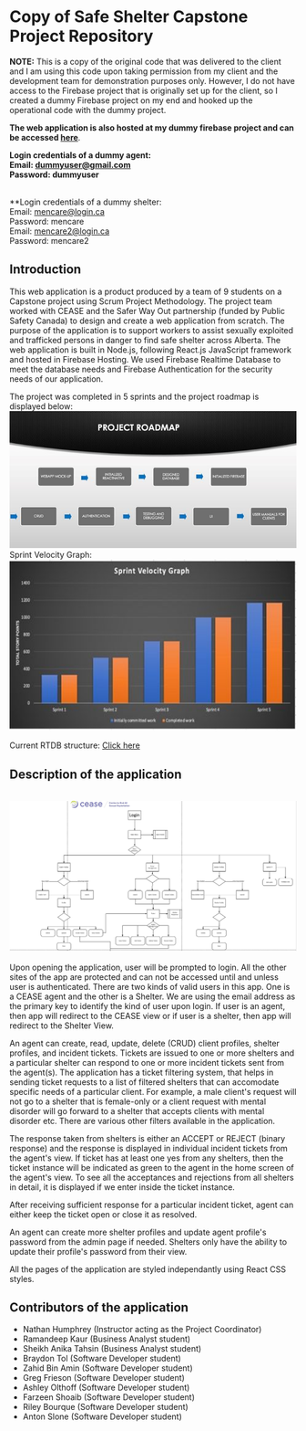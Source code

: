 # Copy of Safe Shelter Capstone Project Repository

**NOTE:** This is a copy of the original code that was delivered to the client and I am using this code upon taking permission from my client and the development team for demonstration purposes only. However, I do not have access to the Firebase project that is originally set up for the client, so I created a dummy Firebase project on my end and hooked up the operational code with the dummy project.

**The web application is also hosted at my dummy firebase project and can be accessed [here](https://dummy2-42255.web.app/)**.

**Login credentials of a dummy agent:</br>
Email: dummyuser@gmail.com</br>
Password: dummyuser**
</br>
</br>

**Login credentials of a dummy shelter:</br>
Email: mencare@login.ca</br>
Password: mencare
</br>
Email: mencare2@login.ca</br>
Password: mencare2
</br>

## Introduction
This web application is a product produced by a team of 9 students on a Capstone project using Scrum Project Methodology. The project team worked with CEASE and the Safer Way Out partnership (funded by Public Safety Canada) to design and create a web application from scratch. The purpose of the application is to support workers to assist sexually exploited and trafficked persons in danger to find safe shelter across Alberta. The web application is built in Node.js, following React.js JavaScript framework and hosted in Firebase Hosting. We used Firebase Realtime Database to meet the database needs and Firebase Authentication for the security needs of our application.

The project was completed in 5 sprints and the project roadmap is displayed below:</br>
<img src="1639869879242.jpg"  alt="Project Roadmap" >
</br>
Sprint Velocity Graph:</br>
<img src="1639869879475.jpg" height="300" width="600" alt="Sprint Velocity Graph"></br>

Current RTDB structure: [Click here](RTDB.json)

## Description of the application
</br>

<img src="LogicMap.png"  alt="Logic Map of Application" >
</br></br>
Upon opening the application, user will be prompted to login. All the other sites of the app are protected and can not be accessed until and unless user is authenticated. There are two kinds of valid users in this app. One is a CEASE agent and the other is a Shelter. We are using the email address as the primary key to identify the kind of user upon login. If user is an agent, then app will redirect to the CEASE view or if user is a shelter, then app will redirect to the Shelter View.

An agent can create, read, update, delete (CRUD) client profiles, shelter profiles, and incident tickets. Tickets are issued to one or more shelters and a particular shelter can respond to one or more incident tickets sent from the agent(s). The application has a ticket filtering system, that helps in sending ticket requests to a list of filtered shelters that can accomodate specific needs of a particular client. For example, a male client's request will not go to a shelter that is female-only or a client request with mental disorder will go forward to a shelter that accepts clients with mental disorder etc. There are various other filters available in the application.

The response taken from shelters is either an ACCEPT or REJECT (binary response) and the response is displayed in individual incident tickets from the agent's view. If ticket has at least one yes from any shelters, then the ticket instance will be indicated as green to the agent in the home screen of the agent's view. To see all the acceptances and rejections from all shelters in detail, it is displayed if we enter inside the ticket instance.

After receiving sufficient response for a particular incident ticket, agent can either keep the ticket open or close it as resolved.

An agent can create more shelter profiles and update agent profile's password from the admin page if needed. Shelters only have the ability to update their profile's password from their view.

All the pages of the application are styled independantly using React CSS styles.

## Contributors of the application
- Nathan Humphrey (Instructor acting as the Project Coordinator)
- Ramandeep Kaur (Business Analyst student)
- Sheikh Anika Tahsin (Business Analyst student)
- Braydon Tol (Software Developer student)
- Zahid Bin Amin (Software Developer student)
- Greg Frieson (Software Developer student)
- Ashley Olthoff (Software Developer student)
- Farzeen Shoaib (Software Developer student)
- Riley Bourque (Software Developer student)
- Anton Slone (Software Developer student)
